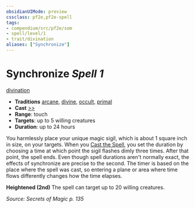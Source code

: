 ```yaml
---
obsidianUIMode: preview
cssclass: pf2e,pf2e-spell
tags:
- compendium/src/pf2e/som
- spell/level/1
- trait/divination
aliases: ["Synchronize"]
---
```

# Synchronize *Spell 1*   
[divination](divination.md "Divination School Trait")  

- **Traditions** [arcane](arcane.md "Arcane Tradition Trait"), [divine](divine.md "Divine Tradition Trait"), [occult](occult.md "Occult Tradition Trait"), [primal](primal.md "Primal Tradition Trait")
- **Cast** [>>](chapter-9-playing-the-game.md#Actions "Two-Action") 
- **Range**: touch
- **Targets**: up to 5 willing creatures
- **Duration**: up to 24 hours

You harmlessly place your unique magic sigil, which is about 1 square inch in size, on your targets. When you [Cast the Spell](cast-a-spell.md), you set the duration by choosing a time at which point the sigil flashes dimly three times. After that point, the spell ends. Even though spell durations aren't normally exact, the effects of synchronize are precise to the second. The timer is based on the place where the spell was cast, so entering a plane or area where time flows differently changes how the time elapses.

**Heightened (2nd)** The spell can target up to 20 willing creatures.

*Source: Secrets of Magic p. 135*